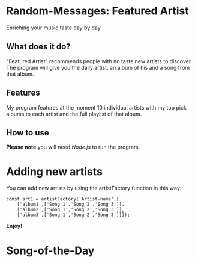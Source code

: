 # Random-Messages: Featured Artist
Enriching your music taste day by day

## What does it do?
"Featured Artist" recommends people with no taste new artists to discover.
The program will give you the daily artist, an album of his and a song from that album.

## Features
My program features at the moment 10 individual artists with my top pick albums to each artist and the full playlist of that album.

## How to use
**Please note** you will need *Node.js* to run the program.

# Adding new artists
You can add new artists by using the artistFactory function in this way:

```
const art1 = artistFactory('Artist-name',[
    ['album1',['Song 1','Song 2','Song 3']],
    ['album2',['Song 1','Song 2','Song 3']],
    ['album3',['Song 1','Song 2','Song 3']]]);
```

**Enjoy!**


# Song-of-the-Day
